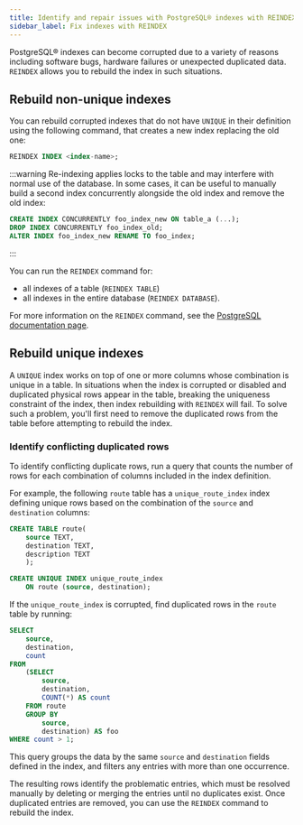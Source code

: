 ```yaml
---
title: Identify and repair issues with PostgreSQL® indexes with REINDEX
sidebar_label: Fix indexes with REINDEX
---
```


PostgreSQL® indexes can become corrupted due to a variety of reasons including software bugs, hardware failures or unexpected duplicated data. `REINDEX` allows you to rebuild the index in such situations.

## Rebuild non-unique indexes

You can rebuild corrupted indexes that do not have `UNIQUE` in their
definition using the following command, that creates a new index
replacing the old one:

```sql
REINDEX INDEX <index-name>;
```

:::warning
Re-indexing applies locks to the table and may interfere with normal use
of the database. In some cases, it can be useful to manually build a
second index concurrently alongside the old index and remove the
old index:

```sql
CREATE INDEX CONCURRENTLY foo_index_new ON table_a (...);
DROP INDEX CONCURRENTLY foo_index_old;
ALTER INDEX foo_index_new RENAME TO foo_index;
```
:::

You can run the `REINDEX` command for:

-   all indexes of a table (`REINDEX TABLE`)
-   all indexes in the entire database (`REINDEX DATABASE`).

For more information on the `REINDEX` command, see the [PostgreSQL
documentation
page](https://www.postgresql.org/docs/current/sql-reindex.html).

## Rebuild unique indexes

A `UNIQUE` index works on top of one or more columns whose combination
is unique in a table. In situations when the index is corrupted or
disabled and duplicated physical rows appear in the table, breaking the
uniqueness constraint of the index, then index rebuilding with `REINDEX`
will fail. To solve such a problem, you'll first need to remove the
duplicated rows from the table before attempting to rebuild the index.

### Identify conflicting duplicated rows

To identify conflicting duplicate rows, run a query that
counts the number of rows for each combination of columns included in
the index definition.

For example, the following `route` table has a `unique_route_index`
index defining unique rows based on the combination of the `source` and
`destination` columns:

```sql
CREATE TABLE route(
    source TEXT,
    destination TEXT,
    description TEXT
    );

CREATE UNIQUE INDEX unique_route_index
    ON route (source, destination);
```

If the `unique_route_index` is corrupted, find duplicated rows
in the `route` table by running:

```sql
SELECT
    source,
    destination,
    count
FROM
    (SELECT
        source,
        destination,
        COUNT(*) AS count
    FROM route
    GROUP BY
        source,
        destination) AS foo
WHERE count > 1;
```

This query groups the data by the same `source` and `destination`
fields defined in the index, and filters any entries with more than one
occurrence.

The resulting rows identify the problematic entries, which must be
resolved manually by deleting or merging the entries until no duplicates
exist. Once duplicated entries are removed, you can use the `REINDEX`
command to rebuild the index.
